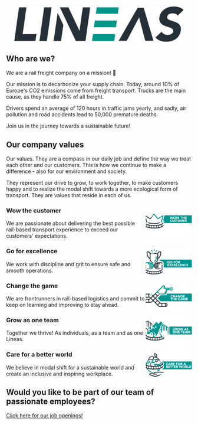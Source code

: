 <p align="center">
  <img width="460" src="./logo.svg">
</p>

## Who are we?
We are a rail freight company on a mission! :bullettrain_front:

Our mission is to decarbonize your supply chain. Today, around 10% of Europe's CO2 emissions come from freight transport. Trucks are the main cause, as they handle 75% of all freight.

Drivers spend an average of 120 hours in traffic jams yearly, and sadly, air pollution and road accidents lead to 50,000 premature deaths.

Join us in the journey towards a sustainable future! 

## Our company values
Our values. They are a compass in our daily job and define the way we treat each other and our customers. This is how we continue to make a difference - also for our environment and society.

They represent our drive to grow, to work together, to make customers happy and to realize the modal shift towards a more ecological form of transport. They are values that reside in each of us. 

### Wow the customer <img src="./lineas-value-costumer-text_icon.png" width="125px" align="right">

<p align="left">We are passionate about delivering the best possible rail-based transport experience to exceed our customers' expectations.</p>

### Go for excellence <img src="./lineas-value-excellence-text_icon.png" width="125px" align="right">

<p align="left">We work with discipline and grit to ensure safe and smooth operations.</p>

### Change the game <img src="./lineas-change-game-text_icon.png" width="125px" align="right">

<p align="left">We are frontrunners in rail-based logistics and commit to keep on learning and improving to stay ahead.</p>

### Grow as one team <img src="./lineas-value-one-team-text_icon.png" width="125px" align="right">

<p align="left">Together we thrive! As individuals, as a team and as one Lineas.</p>

###  Care for a better world <img src="./lineas-value-better-world-text_icon.png" width="125px" align="right">

<p align="left">We believe in modal shift for a sustainable world and create an inclusive and inspiring workplace.</p>

## Would you like to be part of our team of passionate employees? 

[Click here for our job openings!](https://jobpage.cvwarehouse.com/?companyGuid=a8f978c1-18e1-4fad-8dc2-2ebc0004687c&lang=en-US)

